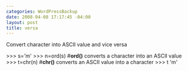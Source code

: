 ```yaml
--- 
categories: WordPressBackup
date: 2008-04-08 17:17:45 -04:00
layout: post
title: versa
---
```

Convert character into ASCII value and vice versa

&gt;&gt;&gt; s='m'
&gt;&gt;&gt; n=ord(s)
#<strong>ord()</strong> converts a character into an ASCII value
&gt;&gt;&gt; t=chr(n)
#<strong>chr()</strong> converts an ASCII value into a character
&gt;&gt;&gt; t
'm'

